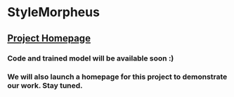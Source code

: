 # StyleMorpheus

## [Project Homepage](https://peizhiyan.github.io/docs/morpheus/)


### Code and trained model will be available soon :)

### We will also launch a homepage for this project to demonstrate our work. Stay tuned.
